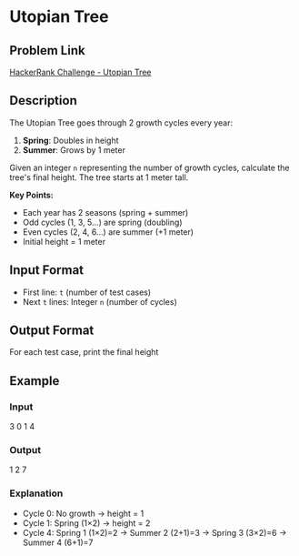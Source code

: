 # Utopian Tree

## Problem Link
[HackerRank Challenge - Utopian Tree](https://www.hackerrank.com/contests/mountblue-technologies/challenges/utopian-tree)

## Description
The Utopian Tree goes through 2 growth cycles every year:
1. **Spring**: Doubles in height
2. **Summer**: Grows by 1 meter

Given an integer `n` representing the number of growth cycles, calculate the tree's final height. The tree starts at 1 meter tall.

**Key Points:**
- Each year has 2 seasons (spring + summer)
- Odd cycles (1, 3, 5...) are spring (doubling)
- Even cycles (2, 4, 6...) are summer (+1 meter)
- Initial height = 1 meter

## Input Format
- First line: `t` (number of test cases)
- Next `t` lines: Integer `n` (number of cycles)

## Output Format
For each test case, print the final height

## Example
### Input
3
0
1
4

### Output
1
2
7


### Explanation
- Cycle 0: No growth → height = 1
- Cycle 1: Spring (1×2) → height = 2
- Cycle 4: 
  Spring 1 (1×2)=2 → 
  Summer 2 (2+1)=3 → 
  Spring 3 (3×2)=6 → 
  Summer 4 (6+1)=7
  